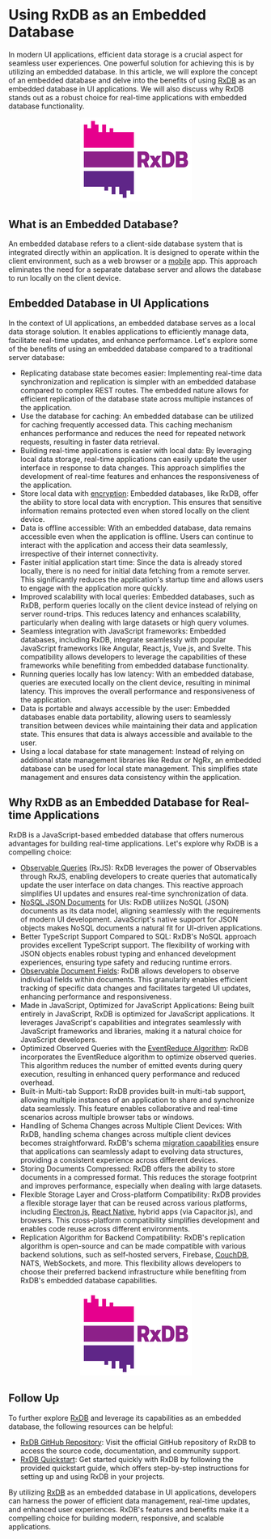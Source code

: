 # Using RxDB as an Embedded Database
In modern UI applications, efficient data storage is a crucial aspect for seamless user experiences. One powerful solution for achieving this is by utilizing an embedded database. In this article, we will explore the concept of an embedded database and delve into the benefits of using [RxDB](https://rxdb.info/) as an embedded database in UI applications. We will also discuss why RxDB stands out as a robust choice for real-time applications with embedded database functionality.

<center>
    <a href="https://rxdb.info/">
        <img src="../files/logo/logo_text.svg" alt="JavaScript Embedded Database" width="220">
    </a>
</center>

## What is an Embedded Database?
An embedded database refers to a client-side database system that is integrated directly within an application. It is designed to operate within the client environment, such as a web browser or a [mobile](./mobile-database.md) app. This approach eliminates the need for a separate database server and allows the database to run locally on the client device.

## Embedded Database in UI Applications
In the context of UI applications, an embedded database serves as a local data storage solution. It enables applications to efficiently manage data, facilitate real-time updates, and enhance performance. Let's explore some of the benefits of using an embedded database compared to a traditional server database:

- Replicating database state becomes easier: Implementing real-time data synchronization and replication is simpler with an embedded database compared to complex REST routes. The embedded nature allows for efficient replication of the database state across multiple instances of the application.
- Use the database for caching: An embedded database can be utilized for caching frequently accessed data. This caching mechanism enhances performance and reduces the need for repeated network requests, resulting in faster data retrieval.
- Building real-time applications is easier with local data: By leveraging local data storage, real-time applications can easily update the user interface in response to data changes. This approach simplifies the development of real-time features and enhances the responsiveness of the application.
- Store local data with [encryption](../encryption.md): Embedded databases, like RxDB, offer the ability to store local data with encryption. This ensures that sensitive information remains protected even when stored locally on the client device.
- Data is offline accessible: With an embedded database, data remains accessible even when the application is offline. Users can continue to interact with the application and access their data seamlessly, irrespective of their internet connectivity.
- Faster initial application start time: Since the data is already stored locally, there is no need for initial data fetching from a remote server. This significantly reduces the application's startup time and allows users to engage with the application more quickly.
- Improved scalability with local queries: Embedded databases, such as RxDB, perform queries locally on the client device instead of relying on server round-trips. This reduces latency and enhances scalability, particularly when dealing with large datasets or high query volumes.
- Seamless integration with JavaScript frameworks: Embedded databases, including RxDB, integrate seamlessly with popular JavaScript frameworks like Angular, React.js, Vue.js, and Svelte. This compatibility allows developers to leverage the capabilities of these frameworks while benefiting from embedded database functionality.
- Running queries locally has low latency: With an embedded database, queries are executed locally on the client device, resulting in minimal latency. This improves the overall performance and responsiveness of the application.
- Data is portable and always accessible by the user: Embedded databases enable data portability, allowing users to seamlessly transition between devices while maintaining their data and application state. This ensures that data is always accessible and available to the user.
- Using a local database for state management: Instead of relying on additional state management libraries like Redux or NgRx, an embedded database can be used for local state management. This simplifies state management and ensures data consistency within the application.

## Why RxDB as an Embedded Database for Real-time Applications
RxDB is a JavaScript-based embedded database that offers numerous advantages for building real-time applications. Let's explore why RxDB is a compelling choice:

- [Observable Queries](../rx-query.md) (RxJS): RxDB leverages the power of Observables through RxJS, enabling developers to create queries that automatically update the user interface on data changes. This reactive approach simplifies UI updates and ensures real-time synchronization of data.
- [NoSQL JSON Documents](./json-database.md) for UIs: RxDB utilizes NoSQL (JSON) documents as its data model, aligning seamlessly with the requirements of modern UI development. JavaScript's native support for JSON objects makes NoSQL documents a natural fit for UI-driven applications.
- Better TypeScript Support Compared to SQL: RxDB's NoSQL approach provides excellent TypeScript support. The flexibility of working with JSON objects enables robust typing and enhanced development experiences, ensuring type safety and reducing runtime errors.
- [Observable Document Fields](../rx-document.md): RxDB allows developers to observe individual fields within documents. This granularity enables efficient tracking of specific data changes and facilitates targeted UI updates, enhancing performance and responsiveness.
- Made in JavaScript, Optimized for JavaScript Applications: Being built entirely in JavaScript, RxDB is optimized for JavaScript applications. It leverages JavaScript's capabilities and integrates seamlessly with JavaScript frameworks and libraries, making it a natural choice for JavaScript developers.
- Optimized Observed Queries with the [EventReduce Algorithm](https://github.com/pubkey/event-reduce): RxDB incorporates the EventReduce algorithm to optimize observed queries. This algorithm reduces the number of emitted events during query execution, resulting in enhanced query performance and reduced overhead.
- Built-in Multi-tab Support: RxDB provides built-in multi-tab support, allowing multiple instances of an application to share and synchronize data seamlessly. This feature enables collaborative and real-time scenarios across multiple browser tabs or windows.
- Handling of Schema Changes across Multiple Client Devices: With RxDB, handling schema changes across multiple client devices becomes straightforward. RxDB's schema [migration capabilities](../data-migration.md) ensure that applications can seamlessly adapt to evolving data structures, providing a consistent experience across different devices.
- Storing Documents Compressed: RxDB offers the ability to store documents in a compressed format. This reduces the storage footprint and improves performance, especially when dealing with large datasets.
- Flexible Storage Layer and Cross-platform Compatibility: RxDB provides a flexible storage layer that can be reused across various platforms, including [Electron.js](../electron-database.md), [React Native](../react-native-database.md), hybrid apps (via Capacitor.js), and browsers. This cross-platform compatibility simplifies development and enables code reuse across different environments.
- Replication Algorithm for Backend Compatibility: RxDB's replication algorithm is open-source and can be made compatible with various backend solutions, such as self-hosted servers, Firebase, [CouchDB](../replication-couchdb.md), NATS, WebSockets, and more. This flexibility allows developers to choose their preferred backend infrastructure while benefiting from RxDB's embedded database capabilities.

<center>
    <a href="https://rxdb.info/">
        <img src="../files/logo/logo_text.svg" alt="JavaScript Embedded Database" width="220">
    </a>
</center>


## Follow Up
To further explore [RxDB](https://rxdb.info/) and leverage its capabilities as an embedded database, the following resources can be helpful:

- [RxDB GitHub Repository](https://github.com/pubkey/rxdb): Visit the official GitHub repository of RxDB to access the source code, documentation, and community support.
- [RxDB Quickstart](../quickstart.md): Get started quickly with RxDB by following the provided quickstart guide, which offers step-by-step instructions for setting up and using RxDB in your projects.

By utilizing [RxDB](https://rxdb.info/) as an embedded database in UI applications, developers can harness the power of efficient data management, real-time updates, and enhanced user experiences. RxDB's features and benefits make it a compelling choice for building modern, responsive, and scalable applications.
